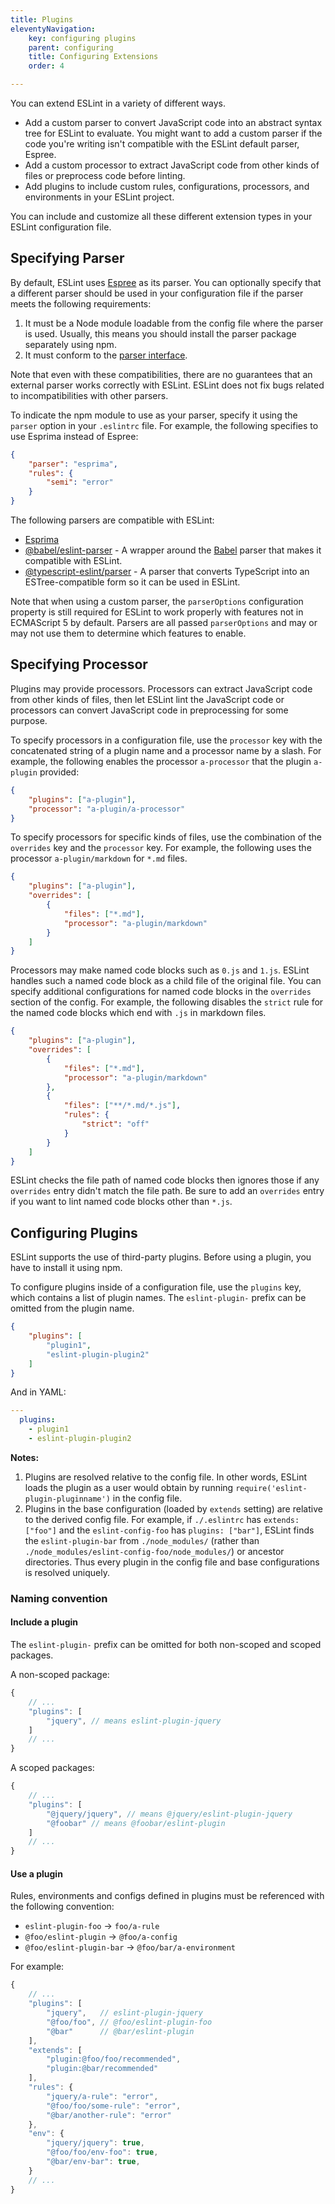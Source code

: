 ```yaml
---
title: Plugins
eleventyNavigation:
    key: configuring plugins
    parent: configuring
    title: Configuring Extensions
    order: 4

---
```


You can extend ESLint in a variety of different ways.

* Add a custom parser to convert JavaScript code into an abstract syntax tree for ESLint to evaluate. You might want to add a custom parser if the code you're writing isn't compatible with the ESLint default parser, Espree.
* Add a custom processor to extract JavaScript code from other kinds of files or preprocess code before linting.
* Add plugins to include custom rules, configurations, processors, and environments in your ESLint project.

You can include and customize all these different extension types in your ESLint configuration file.

## Specifying Parser

By default, ESLint uses [Espree](https://github.com/eslint/espree) as its parser. You can optionally specify that a different parser should be used in your configuration file if the parser meets the following requirements:

1. It must be a Node module loadable from the config file where the parser is used. Usually, this means you should install the parser package separately using npm.
1. It must conform to the [parser interface](../../developer-guide/working-with-custom-parsers).

Note that even with these compatibilities, there are no guarantees that an external parser works correctly with ESLint. ESLint does not fix bugs related to incompatibilities with other parsers.

To indicate the npm module to use as your parser, specify it using the `parser` option in your `.eslintrc` file. For example, the following specifies to use Esprima instead of Espree:

```json
{
    "parser": "esprima",
    "rules": {
        "semi": "error"
    }
}
```

The following parsers are compatible with ESLint:

* [Esprima](https://www.npmjs.com/package/esprima)
* [@babel/eslint-parser](https://www.npmjs.com/package/@babel/eslint-parser) - A wrapper around the [Babel](https://babeljs.io) parser that makes it compatible with ESLint.
* [@typescript-eslint/parser](https://www.npmjs.com/package/@typescript-eslint/parser) - A parser that converts TypeScript into an ESTree-compatible form so it can be used in ESLint.

Note that when using a custom parser, the `parserOptions` configuration property is still required for ESLint to work properly with features not in ECMAScript 5 by default. Parsers are all passed `parserOptions` and may or may not use them to determine which features to enable.

## Specifying Processor

Plugins may provide processors. Processors can extract JavaScript code from other kinds of files, then let ESLint lint the JavaScript code or processors can convert JavaScript code in preprocessing for some purpose.

To specify processors in a configuration file, use the `processor` key with the concatenated string of a plugin name and a processor name by a slash. For example, the following enables the processor `a-processor` that the plugin `a-plugin` provided:

```json
{
    "plugins": ["a-plugin"],
    "processor": "a-plugin/a-processor"
}
```

To specify processors for specific kinds of files, use the combination of the `overrides` key and the `processor` key. For example, the following uses the processor `a-plugin/markdown` for `*.md` files.

```json
{
    "plugins": ["a-plugin"],
    "overrides": [
        {
            "files": ["*.md"],
            "processor": "a-plugin/markdown"
        }
    ]
}
```

Processors may make named code blocks such as `0.js` and `1.js`. ESLint handles such a named code block as a child file of the original file. You can specify additional configurations for named code blocks in the `overrides` section of the config. For example, the following disables the `strict` rule for the named code blocks which end with `.js` in markdown files.

```json
{
    "plugins": ["a-plugin"],
    "overrides": [
        {
            "files": ["*.md"],
            "processor": "a-plugin/markdown"
        },
        {
            "files": ["**/*.md/*.js"],
            "rules": {
                "strict": "off"
            }
        }
    ]
}
```

ESLint checks the file path of named code blocks then ignores those if any `overrides` entry didn't match the file path. Be sure to add an `overrides` entry if you want to lint named code blocks other than `*.js`.

## Configuring Plugins

ESLint supports the use of third-party plugins. Before using a plugin, you have to install it using npm.

To configure plugins inside of a configuration file, use the `plugins` key, which contains a list of plugin names. The `eslint-plugin-` prefix can be omitted from the plugin name.

```json
{
    "plugins": [
        "plugin1",
        "eslint-plugin-plugin2"
    ]
}
```

And in YAML:

```yaml
---
  plugins:
    - plugin1
    - eslint-plugin-plugin2
```

**Notes:**

1. Plugins are resolved relative to the config file. In other words, ESLint loads the plugin as a user would obtain by running `require('eslint-plugin-pluginname')` in the config file.
2. Plugins in the base configuration (loaded by `extends` setting) are relative to the derived config file. For example, if `./.eslintrc` has `extends: ["foo"]` and the `eslint-config-foo` has `plugins: ["bar"]`, ESLint finds the `eslint-plugin-bar` from `./node_modules/` (rather than `./node_modules/eslint-config-foo/node_modules/`) or ancestor directories. Thus every plugin in the config file and base configurations is resolved uniquely.

### Naming convention

#### Include a plugin

The `eslint-plugin-` prefix can be omitted for both non-scoped and scoped packages.

A non-scoped package:

```js
{
    // ...
    "plugins": [
        "jquery", // means eslint-plugin-jquery
    ]
    // ...
}
```

A scoped packages:

```js
{
    // ...
    "plugins": [
        "@jquery/jquery", // means @jquery/eslint-plugin-jquery
        "@foobar" // means @foobar/eslint-plugin
    ]
    // ...
}
```

#### Use a plugin

Rules, environments and configs defined in plugins must be referenced with the following convention:

* `eslint-plugin-foo` → `foo/a-rule`
* `@foo/eslint-plugin` → `@foo/a-config`
* `@foo/eslint-plugin-bar` → `@foo/bar/a-environment`

For example:

```js
{
    // ...
    "plugins": [
        "jquery",   // eslint-plugin-jquery
        "@foo/foo", // @foo/eslint-plugin-foo
        "@bar"      // @bar/eslint-plugin
    ],
    "extends": [
        "plugin:@foo/foo/recommended",
        "plugin:@bar/recommended"
    ],
    "rules": {
        "jquery/a-rule": "error",
        "@foo/foo/some-rule": "error",
        "@bar/another-rule": "error"
    },
    "env": {
        "jquery/jquery": true,
        "@foo/foo/env-foo": true,
        "@bar/env-bar": true,
    }
    // ...
}
```
